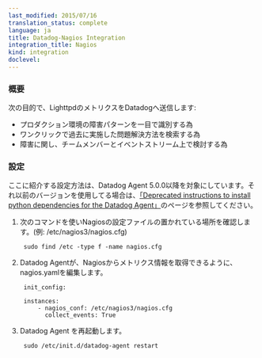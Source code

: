 ```yaml
---
last_modified: 2015/07/16
translation_status: complete
language: ja
title: Datadog-Nagios Integration
integration_title: Nagios
kind: integration
doclevel:
---
```


<!-- ### Overview


Capture Nagios activity in Datadog to:

- Identify trends in service failures at a glance.
- Recall issue resolutions with a single click.
- Discuss service failures with your team. -->


### 概要


次の目的で、LighttpdのメトリクスをDatadogへ送信します:

* プロダクション環境の障害パターンを一目で識別する為
* ワンクリックで過去に実施した問題解決方法を検索する為
* 障害に関し、チームメンバーとイベントストリーム上で検討する為

<!-- ### Configuration


1. If you are using the Datadog Agent < 5.0.0, please look at the old documentation for more detailed instructions.

2. The following instructions are for the Datadog Agent >= 5.0.0
Find the Nagios configuration file on your server (usually /etc/nagios3/nagios.cfg)

        sudo find /etc -type f -name nagios.cfg

3. Configure the Datadog Agent to access Nagios.  Edit conf.d/nagios.yaml

        init_config:

        instances:
            - nagios_conf: /etc/nagios3/nagios.cfg
              collect_events: True

4. Restart the Agent

        sudo /etc/init.d/datadog-agent restart -->

### 設定


ここに紹介する設定方法は、Datadog Agent 5.0.0以降を対象にしています。それ以前のバージョンを使用してる場合は、[「Deprecated instructions to install python dependencies for the Datadog Agent」](https://github.com/DataDog/dd-agent/wiki/Deprecated-instructions-to-install-python-dependencies-for-the-Datadog-Agent)のページを参照してください。

1. 次のコマンドを使いNagiosの設定ファイルの置かれている場所を確認します。(例: /etc/nagios3/nagios.cfg)

        sudo find /etc -type f -name nagios.cfg

2. Datadog Agentが、Nagiosからメトリクス情報を取得できるように、nagios.yamlを編集します。

        init_config:

        instances:
            - nagios_conf: /etc/nagios3/nagios.cfg
              collect_events: True

3. Datadog Agent を再起動します。

        sudo /etc/init.d/datadog-agent restart
